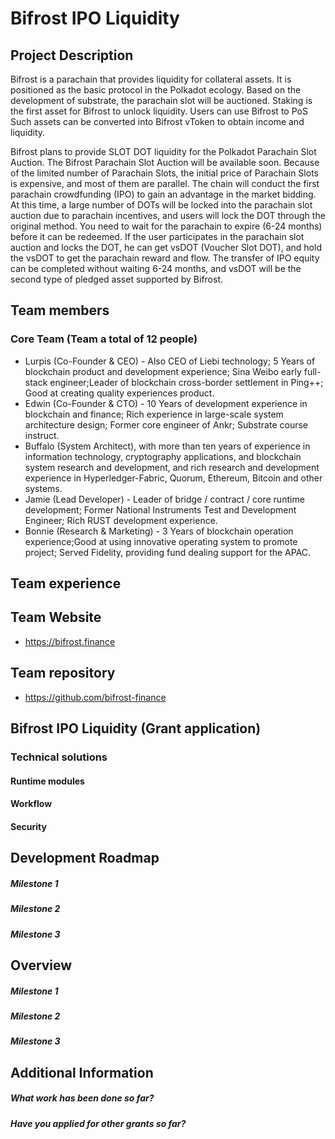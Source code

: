 # Bifrost IPO Liquidity

## Project Description
Bifrost is a parachain that provides liquidity for collateral assets. It is positioned as the basic protocol in the Polkadot ecology. Based on the development of substrate, the parachain slot will be auctioned. Staking is the first asset for Bifrost to unlock liquidity. Users can use Bifrost to PoS Such assets can be converted into Bifrost vToken to obtain income and liquidity.

Bifrost plans to provide SLOT DOT liquidity for the Polkadot Parachain Slot Auction. The Bifrost Parachain Slot Auction will be available soon. Because of the limited number of Parachain Slots, the initial price of Parachain Slots is expensive, and most of them are parallel. The chain will conduct the first parachain crowdfunding (IPO) to gain an advantage in the market bidding. At this time, a large number of DOTs will be locked into the parachain slot auction due to parachain incentives, and users will lock the DOT through the original method. You need to wait for the parachain to expire (6-24 months) before it can be redeemed. If the user participates in the parachain slot auction and locks the DOT, he can get vsDOT (Voucher Slot DOT), and hold the vsDOT to get the parachain reward and flow. The transfer of IPO equity can be completed without waiting 6-24 months, and vsDOT will be the second type of pledged asset supported by Bifrost.

## Team members
### Core Team (Team a total of 12 people)
- Lurpis (Co-Founder & CEO) - Also CEO of Liebi technology; 5 Years of blockchain product and development experience; Sina Weibo early full-stack engineer;Leader of blockchain cross-border settlement in Ping++; Good at creating quality experiences product.
- Edwin (Co-Founder & CTO) - 10 Years of development experience in blockchain and finance; Rich experience in large-scale system architecture design; Former core engineer of Ankr; Substrate course instruct.
- Buffalo (System Architect), with more than ten years of experience in information technology, cryptography applications, and blockchain system research and development, and rich research and development experience in Hyperledger-Fabric, Quorum, Ethereum, Bitcoin and other systems.
- Jamie (Lead Developer) - Leader of bridge / contract / core runtime development; Former National Instruments Test and Development Engineer; Rich RUST development experience.
- Bonnie (Research & Marketing) - 3 Years of blockchain operation experience;Good at using innovative operating system to promote project; Served Fidelity, providing fund dealing support for the APAC.

## Team experience

## Team Website 
* https://bifrost.finance

## Team repository
* https://github.com/bifrost-finance

## Bifrost IPO Liquidity (Grant application)

### Technical solutions

#### Runtime modules

#### Workflow

#### Security

## Development Roadmap
##### Milestone 1
##### Milestone 2
##### Milestone 3

## Overview
##### Milestone 1
##### Milestone 2
##### Milestone 3
 
## Additional Information

##### What work has been done so far?

##### Have you applied for other grants so far?
